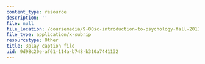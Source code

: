 ```yaml
---
content_type: resource
description: ''
file: null
file_location: /coursemedia/9-00sc-introduction-to-psychology-fall-2011/9d98c20eaf61114ab748b310a7441132_MYMYXhR2Ppw.srt
file_type: application/x-subrip
resourcetype: Other
title: 3play caption file
uid: 9d98c20e-af61-114a-b748-b310a7441132
---
```

